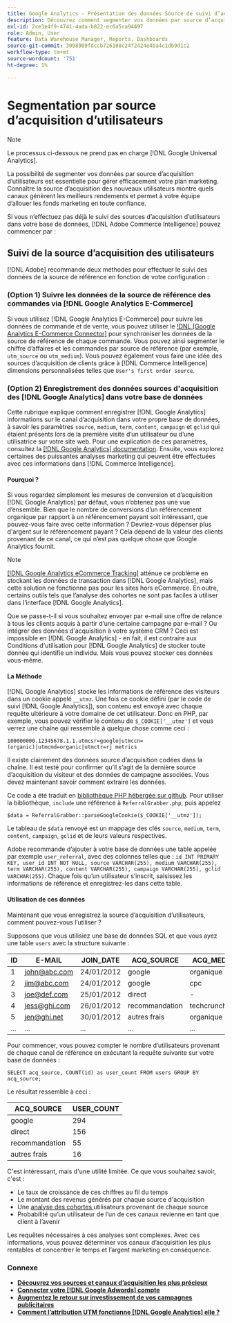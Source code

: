 ```yaml
---
title: Google Analytics - Présentation des données Source de suivi d’acquisition d’utilisateurs
description: Découvrez comment segmenter vos données par source d’acquisition d’utilisateurs.
exl-id: 2ce3e4f9-4741-4ada-b822-ec6a5ca94497
role: Admin, User
feature: Data Warehouse Manager, Reports, Dashboards
source-git-commit: 3098909fdccb726108c24f2424e4ba4c1db9d1c2
workflow-type: tm+mt
source-wordcount: '751'
ht-degree: 1%

---
```


# Segmentation par source d’acquisition d’utilisateurs

>[!NOTE]
>
>Le processus ci-dessous ne prend pas en charge [!DNL Google Universal Analytics].

La possibilité de segmenter vos données par source d’acquisition d’utilisateurs est essentielle pour gérer efficacement votre plan marketing. Connaître la source d’acquisition des nouveaux utilisateurs montre quels canaux génèrent les meilleurs rendements et permet à votre équipe d’allouer les fonds marketing en toute confiance.

Si vous n’effectuez pas déjà le suivi des sources d’acquisition d’utilisateurs dans votre base de données, [!DNL Adobe Commerce Intelligence] pouvez commencer par :

## Suivi de la source d’acquisition des utilisateurs

[!DNL Adobe] recommande deux méthodes pour effectuer le suivi des données de la source de référence en fonction de votre configuration :

### (Option 1) Suivre les données de la source de référence des commandes via [!DNL Google Analytics E-Commerce]

Si vous utilisez [!DNL Google Analytics E-Commerce] pour suivre les données de commande et de vente, vous pouvez utiliser le [!DNL [Google Analytics E-Commerce Connector]](../importing-data/integrations/google-ecommerce.md) pour synchroniser les données de la source de référence de chaque commande. Vous pouvez ainsi segmenter le chiffre d’affaires et les commandes par source de référence (par exemple, `utm_source` ou `utm_medium`). Vous pouvez également vous faire une idée des sources d’acquisition de clients grâce à [!DNL Commerce Intelligence] dimensions personnalisées telles que `User's first order source`.

### (Option 2) Enregistrement des données sources d&#39;acquisition des [!DNL Google Analytics] dans votre base de données

Cette rubrique explique comment enregistrer [!DNL Google Analytics] informations sur le canal d’acquisition dans votre propre base de données, à savoir les paramètres `source`, `medium`, `term`, `content`, `campaign` et `gclid` qui étaient présents lors de la première visite d’un utilisateur ou d’une utilisatrice sur votre site web. Pour une explication de ces paramètres, consultez la [[!DNL Google Analytics] documentation](https://support.google.com/analytics/answer/1191184?hl=en#zippy=%2Cin-this-article). Ensuite, vous explorez certaines des puissantes analyses marketing qui peuvent être effectuées avec ces informations dans [!DNL Commerce Intelligence].

#### Pourquoi ?

Si vous regardez simplement les mesures de conversion et d’acquisition [!DNL Google Analytics] par défaut, vous n’obtenez pas une vue d’ensemble. Bien que le nombre de conversions d’un référencement organique par rapport à un référencement payant soit intéressant, que pouvez-vous faire avec cette information ? Devriez-vous dépenser plus d&#39;argent sur le référencement payant ? Cela dépend de la valeur des clients provenant de ce canal, ce qui n’est pas quelque chose que Google Analytics fournit.

>[!NOTE]
>
>[[!DNL Google Analytics eCommerce Tracking]](https://developers.google.com/analytics/devguides/collection/gajs/gaTrackingEcommerce) atténue ce problème en stockant les données de transaction dans [!DNL Google Analytics], mais cette solution ne fonctionne pas pour les sites hors eCommerce. En outre, certains outils tels que l’analyse des cohortes ne sont pas faciles à utiliser dans l’interface [!DNL Google Analytics].

Que se passe-t-il si vous souhaitez envoyer par e-mail une offre de relance à tous les clients acquis à partir d’une certaine campagne par e-mail ? Ou intégrer des données d&#39;acquisition à votre système CRM ? Ceci est impossible en [!DNL Google Analytics] - en fait, il est contraire aux Conditions d&#39;utilisation pour [!DNL Google Analytics] de stocker toute donnée qui identifie un individu. Mais vous pouvez stocker ces données vous-même.

#### La Méthode

[!DNL Google Analytics] stocke les informations de référence des visiteurs dans un cookie appelé `__utmz`. Une fois ce cookie défini (par le code de suivi [!DNL Google Analytics]), son contenu est envoyé avec chaque requête ultérieure à votre domaine de cet utilisateur. Donc en PHP, par exemple, vous pouvez vérifier le contenu de `$_COOKIE['__utmz']` et vous verrez une chaîne qui ressemble à quelque chose comme ceci :

`100000000.12345678.1.1.utmcsr=google|utmccn=(organic)|utmcmd=organic|utmctr=rj metrics`

Il existe clairement des données source d’acquisition codées dans la chaîne. Il est testé pour confirmer qu’il s’agit de la dernière source d’acquisition du visiteur et des données de campagne associées. Vous devez maintenant savoir comment extraire les données.

Ce code a été traduit en [bibliothèque PHP hébergée sur github](https://github.com/RJMetrics/referral-grabber-php). Pour utiliser la bibliothèque, `include` une référence à `ReferralGrabber.php`, puis appelez

`$data = ReferralGrabber::parseGoogleCookie($_COOKIE['__utmz']);`

Le tableau de `$data` renvoyé est un mappage des clés `source`, `medium`, `term`, `content`, `campaign`, `gclid` et de leurs valeurs respectives.

Adobe recommande d’ajouter à votre base de données une table appelée par exemple `user_referral`, avec des colonnes telles que : `id INT PRIMARY KEY, user_id INT NOT NULL, source VARCHAR(255), medium VARCHAR(255), term VARCHAR(255), content VARCHAR(255), campaign VARCHAR(255), gclid VARCHAR(255)`. Chaque fois qu’un utilisateur s’inscrit, saisissez les informations de référence et enregistrez-les dans cette table.

#### Utilisation de ces données

Maintenant que vous enregistrez la source d’acquisition d’utilisateurs, comment pouvez-vous l’utiliser ?

Supposons que vous utilisiez une base de données SQL et que vous ayez une table `users` avec la structure suivante :

| ID | E-MAIL | JOIN_DATE | ACQ_SOURCE | ACQ_MEDIUM |
|--- |--- |--- |--- |--- |
| 1 | john@abc.com | 24/01/2012 | google | organique |
| 2 | jim@abc.com | 24/01/2012 | google | cpc |
| 3 | joe@def.com | 25/01/2012 | direct | - |
| 4 | jess@ghi.com | 26/01/2012 | recommandation | techcrunch.com |
| 5 | jen@ghi.net | 30/01/2012 | autres frais | organique |
| ... | ... | ... | ... | ... |

Pour commencer, vous pouvez compter le nombre d’utilisateurs provenant de chaque canal de référence en exécutant la requête suivante sur votre base de données :

`SELECT acq_source, COUNT(id) as user_count FROM users GROUP BY acq_source;`

Le résultat ressemble à ceci :

| ACQ_SOURCE | USER_COUNT |
|--- |--- |
| google | 294 |
| direct | 156 |
| recommandation | 55 |
| autres frais | 16 |

C&#39;est intéressant, mais d&#39;une utilité limitée. Ce que vous souhaitez savoir, c&#39;est :

* Le taux de croissance de ces chiffres au fil du temps
* Le montant des revenus générés par chaque source d&#39;acquisition
* Une [ analyse des cohortes ](https://en.wikipedia.org/wiki/Cohort_analysis) utilisateurs provenant de chaque source
* Probabilité qu’un utilisateur de l’un de ces canaux revienne en tant que client à l’avenir

Les requêtes nécessaires à ces analyses sont complexes. Avec ces informations, vous pouvez déterminer vos canaux d’acquisition les plus rentables et concentrer le temps et l’argent marketing en conséquence.

### Connexe

* **[Découvrez vos sources et canaux d’acquisition les plus précieux](../analysis/most-value-source-channel.md)**
* **[Connecter votre [!DNL Google Adwords] compte](../importing-data/integrations/google-adwords.md)**
* **[Augmentez le retour sur investissement de vos campagnes publicitaires](../analysis/roi-ad-camp.md)**
* **[Comment l’attribution UTM fonctionne [!DNL Google Analytics] elle ?](../analysis/utm-attributes.md)**
